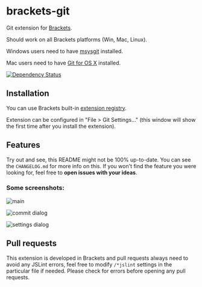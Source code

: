 # brackets-git

Git extension for [Brackets](http://brackets.io/).

Should work on all Brackets platforms (Win, Mac, Linux).

Windows users need to have [msysgit](https://code.google.com/p/msysgit/) installed.

Mac users need to have [Git for OS X](https://code.google.com/p/git-osx-installer/) installed.

[![Dependency Status](https://gemnasium.com/zaggino/brackets-git.png)](https://gemnasium.com/zaggino/brackets-git)

## Installation

You can use Brackets built-in [extension registry](https://brackets-registry.aboutweb.com/).

Extension can be configured in "File > Git Settings..." (this window will show the first time after you install the extension).

## Features

Try out and see, this README might not be 100% up-to-date. You can see the ```CHANGELOG.md``` for more info on this.
If you won't find the feature you were looking for, feel free to __open issues with your ideas__.

### Some screenshots:

![main](https://raw.github.com/zaggino/brackets-git/master/screenshots/main.png)

![commit dialog](https://raw.github.com/zaggino/brackets-git/master/screenshots/commitDialog.png)

![settings dialog](https://raw.github.com/zaggino/brackets-git/master/screenshots/settingsDialog.png)

## Pull requests

This extension is developed in Brackets and pull requests always need to avoid any JSLint errors,
feel free to modify ```/*jslint``` settings in the particular file if needed.
Please check for errors before opening any pull requests.

